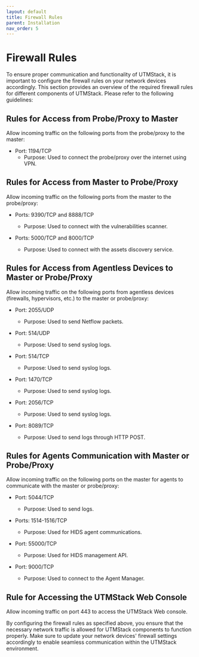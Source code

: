 ```yaml
---
layout: default
title: Firewall Rules
parent: Installation
nav_order: 5
---
```


# Firewall Rules

To ensure proper communication and functionality of UTMStack, it is important to configure the firewall rules on your network devices accordingly. This section provides an overview of the required firewall rules for different components of UTMStack. Please refer to the following guidelines:

## Rules for Access from Probe/Proxy to Master

Allow incoming traffic on the following ports from the probe/proxy to the master:

- Port: 1194/TCP
  - Purpose: Used to connect the probe/proxy over the internet using VPN.

## Rules for Access from Master to Probe/Proxy

Allow incoming traffic on the following ports from the master to the probe/proxy:

- Ports: 9390/TCP and 8888/TCP
  - Purpose: Used to connect with the vulnerabilities scanner.

- Ports: 5000/TCP and 8000/TCP
  - Purpose: Used to connect with the assets discovery service.

## Rules for Access from Agentless Devices to Master or Probe/Proxy

Allow incoming traffic on the following ports from agentless devices (firewalls, hypervisors, etc.) to the master or probe/proxy:

- Port: 2055/UDP
  - Purpose: Used to send Netflow packets.

- Port: 514/UDP
  - Purpose: Used to send syslog logs.

- Port: 514/TCP
  - Purpose: Used to send syslog logs.

- Port: 1470/TCP
  - Purpose: Used to send syslog logs.

- Port: 2056/TCP
  - Purpose: Used to send syslog logs.

- Port: 8089/TCP
  - Purpose: Used to send logs through HTTP POST.

## Rules for Agents Communication with Master or Probe/Proxy

Allow incoming traffic on the following ports on the master for agents to communicate with the master or probe/proxy:

- Port: 5044/TCP
  - Purpose: Used to send logs.

- Ports: 1514-1516/TCP
  - Purpose: Used for HIDS agent communications.

- Port: 55000/TCP
  - Purpose: Used for HIDS management API.

- Port: 9000/TCP
  - Purpose: Used to connect to the Agent Manager.

## Rule for Accessing the UTMStack Web Console

Allow incoming traffic on port 443 to access the UTMStack Web console.

By configuring the firewall rules as specified above, you ensure that the necessary network traffic is allowed for UTMStack components to function properly. Make sure to update your network devices' firewall settings accordingly to enable seamless communication within the UTMStack environment.
